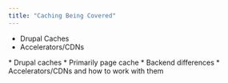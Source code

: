 ```yaml
---
title: "Caching Being Covered"
---
```


* Drupal Caches
* Accelerators/CDNs

<div markdown="markdown" class="presenter-note">
  * Drupal caches
    * Primarily page cache
    * Backend differences
  * Accelerators/CDNs and how to work with them
</div>
